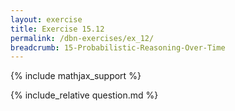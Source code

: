 ```yaml
---
layout: exercise
title: Exercise 15.12
permalink: /dbn-exercises/ex_12/
breadcrumb: 15-Probabilistic-Reasoning-Over-Time
---
```


{% include mathjax_support %}

<div><i class="arrow-up loader" data-chapter="dbn-exercises" data-exercise="ex_12" data-rating="0"></i></div>
{% include_relative question.md %}
